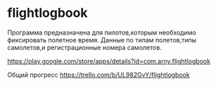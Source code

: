 # flightlogbook

Программа предназначена для пилотов,которым необходимо фиксировать полетное время.
Данные по типам полетов,типы самолетов,и регистрационные номера самолетов.

https://play.google.com/store/apps/details?id=com.arny.flightlogbook

Общий прогресс
https://trello.com/b/UL982GvY/flightlogbook
